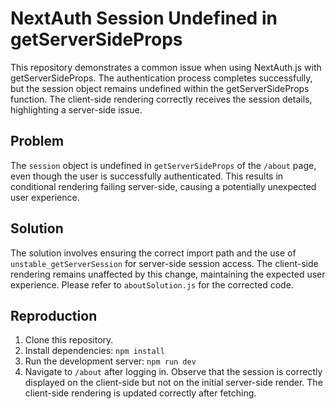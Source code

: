 # NextAuth Session Undefined in getServerSideProps

This repository demonstrates a common issue when using NextAuth.js with getServerSideProps.  The authentication process completes successfully, but the session object remains undefined within the getServerSideProps function.  The client-side rendering correctly receives the session details, highlighting a server-side issue.

## Problem

The `session` object is undefined in `getServerSideProps` of the `/about` page, even though the user is successfully authenticated.  This results in conditional rendering failing server-side, causing a potentially unexpected user experience.

## Solution

The solution involves ensuring the correct import path and the use of `unstable_getServerSession` for server-side session access.  The client-side rendering remains unaffected by this change, maintaining the expected user experience.  Please refer to `aboutSolution.js` for the corrected code.

## Reproduction

1. Clone this repository.
2. Install dependencies: `npm install`
3. Run the development server: `npm run dev`
4. Navigate to `/about` after logging in.  Observe that the session is correctly displayed on the client-side but not on the initial server-side render.  The client-side rendering is updated correctly after fetching.